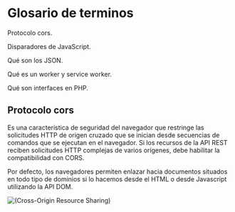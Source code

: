 # Glosario de terminos

Protocolo cors.

Disparadores de JavaScript.

Qué son los JSON.

Qué es un worker y service worker.

Qué son interfaces en PHP.



## Protocolo cors

Es una característica de seguridad del navegador que restringe las solicitudes HTTP de origen cruzado que se inician desde secuencias de comandos que se ejecutan en el navegador. Si los recursos de la API REST reciben solicitudes HTTP complejas de varios orígenes, debe habilitar la compatibilidad con CORS.

Por defecto, los navegadores permiten enlazar hacia documentos situados en todo tipo de dominios si lo hacemos desde el HTML o desde Javascript utilizando la API DOM.

![ (Cross-Origin Resource Sharing)](https://lenguajejs.com/javascript/peticiones-http/cors/cors.png)
